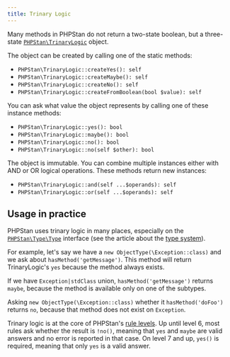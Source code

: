 ```yaml
---
title: Trinary Logic
---
```


Many methods in PHPStan do not return a two-state boolean, but a three-state [`PHPStan\TrinaryLogic`](https://github.com/phpstan/phpstan-src/blob/master/src/TrinaryLogic.php) object.

The object can be created by calling one of the static methods:

* `PHPStan\TrinaryLogic::createYes(): self`
* `PHPStan\TrinaryLogic::createMaybe(): self`
* `PHPStan\TrinaryLogic::createNo(): self`
* `PHPStan\TrinaryLogic::createFromBoolean(bool $value): self`

You can ask what value the object represents by calling one of these instance methods:

* `PHPStan\TrinaryLogic::yes(): bool`
* `PHPStan\TrinaryLogic::maybe(): bool`
* `PHPStan\TrinaryLogic::no(): bool`
* `PHPStan\TrinaryLogic::no(self $other): bool`

The object is immutable. You can combine multiple instances either with AND or OR logical operations. These methods return new instances:

* `PHPStan\TrinaryLogic::and(self ...$operands): self`
* `PHPStan\TrinaryLogic::or(self ...$operands): self`

Usage in practice
-------------------

PHPStan uses trinary logic in many places, especially on the [`PHPStan\Type\Type`](https://github.com/phpstan/phpstan-src/blob/master/src/Type/Type.php) interface (see the article about the [type system](/developing-extensions/type-system)).

For example, let's say we have a `new ObjectType(\Exception::class)` and we ask about `hasMethod('getMessage')`. This method will return TrinaryLogic's `yes` because the method always exists.

If we have `Exception|stdClass` union, `hasMethod('getMessage')` returns `maybe`, because the method is available only on one of the subtypes.

Asking `new ObjectType(\Exception::class)` whether it `hasMethod('doFoo')` returns `no`, because that method does not exist on `Exception`.

Trinary logic is at the core of PHPStan's [rule levels](/user-guide/rule-levels). Up until level 6, most rules ask whether the result is `!no()`, meaning that `yes` and `maybe` are valid answers and no error is reported in that case. On level 7 and up, `yes()` is required, meaning that only `yes` is a valid answer.
